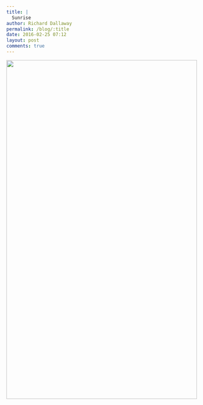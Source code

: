 ```yaml
---
title: |
  Sunrise
author: Richard Dallaway
permalink: /blog/:title
date: 2016-02-25 07:12
layout: post
comments: true
---
```


<div><a href="//static.skitters.dallaway.com/tp_DSC_0609.JPG"><img src="//static.skitters.dallaway.com/tp_thumb_DSC_0609.JPG" width="500" height="889"/></a></div>


  
      
